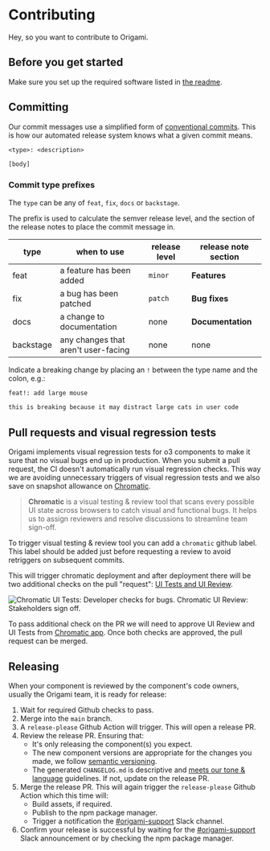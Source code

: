# Contributing

Hey, so you want to contribute to Origami.

## Before you get started

Make sure you set up the required software listed in [the readme](./README.md#requirements).

## Committing

Our commit messages use a simplified form of [conventional commits](https://www.conventionalcommits.org/en/v1.0.0/). This is how our automated release system knows what a given commit means.

```txt
<type>: <description>

[body]
```

### Commit type prefixes

The `type` can be any of `feat`, `fix`, `docs` or `backstage`.

The prefix is used to calculate the semver release level, and the section of the release notes to place the commit message in.

| **type**  | when to use                         | release level | release note section |
| --------- | ----------------------------------- | ------------- | -------------------- |
| feat      | a feature has been added            | `minor`       | **Features**         |
| fix       | a bug has been patched              | `patch`       | **Bug fixes**        |
| docs      | a change to documentation           | none          | **Documentation**    |
| backstage | any changes that aren't user-facing | none          | none                 |

Indicate a breaking change by placing an `!` between the type name and the colon, e.g.:

```txt
feat!: add large mouse

this is breaking because it may distract large cats in user code
```

## Pull requests and visual regression tests

Origami implements visual regression tests for o3 components to make it sure that no visual bugs end up in production. When you submit a pull request, the CI doesn't automatically run visual regression checks. This way we are avoiding unnecessary triggers of visual regression tests and we also save on snapshot allowance on [Chromatic](https://www.chromatic.com/).

> **Chromatic** is a visual testing & review tool that scans every possible UI state across browsers to catch visual and functional bugs. It helps us to assign reviewers and resolve discussions to streamline team sign-off.

To trigger visual testing & review tool you can add a `chromatic` github label. This label should be added just before requesting a review to avoid retriggers on subsequent commits.

This will trigger chromatic deployment and after deployment there will be two additional checks on the pull "request": [UI Tests and UI Review](https://www.chromatic.com/docs/in-pull-request/).

![Chromatic UI Tests: Developer checks for bugs. Chromatic UI Review: Stakeholders sign off.](https://www.chromatic.com/compare/chromatic-during-pull-request.png)

To pass additional check on the PR we will need to approve UI Review and UI Tests from [Chromatic app](https://www.chromatic.com/reviews?appId=64faf6b1815b6c0106f82e74). Once both checks are approved, the pull request can be merged.

## Releasing

When your component is reviewed by the component's code owners, usually the Origami team, it is ready for release:

1. Wait for required Github checks to pass.
2. Merge into the `main` branch.
3. A `release-please` Github Action will trigger. This will open a release PR.
4. Review the release PR. Ensuring that:
   - It's only releasing the component(s) you expect.
   - The new component versions are appropriate for the changes you made, we follow [semantic versioning](https://semver.org/).
   - The generated `CHANGELOG.md` is descriptive and [meets our tone & language](https://origami.ft.com/documentation/principles/tone-and-language/) guidelines. If not, update on the release PR.
5. Merge the release PR. This will again trigger the `release-please` Github Action which this time will:
   - Build assets, if required.
   - Publish to the npm package manager.
   - Trigger a notification the [#origami-support](https://financialtimes.enterprise.slack.com/archives/C02FU5ARJ) Slack channel.
6. Confirm your release is successful by waiting for the [#origami-support](https://financialtimes.enterprise.slack.com/archives/C02FU5ARJ) Slack announcement or by checking the npm package manager.
